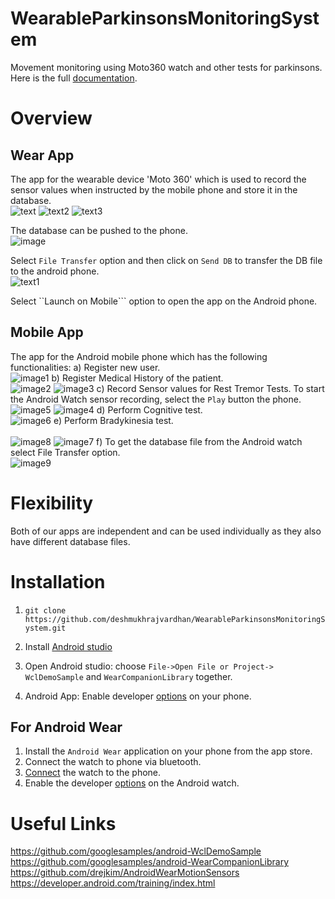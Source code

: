 # WearableParkinsonsMonitoringSystem
Movement monitoring using Moto360 watch and other tests for parkinsons.
Here is the full [documentation](http://htmlpreview.github.com/?https://github.com/deshmukhrajvardhan/WearableParkinsonsMonitoringSystem/blob/master/html/index.html).

# Overview
## Wear App
The app for the wearable device 'Moto 360' which is used to record the sensor values when instructed by the mobile phone and store it in the database. <br />
![text](../master/Documentation_Resources/Wear_Options.jpg) 
![text2](../master/Documentation_Resources/Accelerometer.jpg)
![text3](../master/Documentation_Resources/Gyroscope.jpg)

The database can be pushed to the phone. <br />
![image](../master/Documentation_Resources/DB.jpg)

Select ```File Transfer``` option and then click on ```Send DB``` to transfer the DB file to the android phone. <br />
![text1](../master/Documentation_Resources/WearOptions.jpg)

Select ``Launch on Mobile``` option to open the app on the Android phone. <br />

## Mobile App
The app for the Android mobile phone which has the following functionalities:
a) Register new user. <br />
![image1](../master/Documentation_Resources/RegisterUser.jpg)
b) Register Medical History of the patient. <br />
![image2](../master/Documentation_Resources/MedicalHistory.jpg)
![image3](../master/Documentation_Resources/MedicalHistory2.jpg)
c) Record Sensor values for Rest Tremor Tests. To start the Android Watch sensor recording, select the ```Play``` button the phone. <br />
![image5](../master/Documentation_Resources/Tremortests.jpg)
![image4](../master/Documentation_Resources/RecordSensor.jpg)
d) Perform Cognitive test. <br /> 
![image6](../master/Documentation_Resources/Cognitive.jpg)
e) Perform Bradykinesia test. <br />  
![image8](../master/Documentation_Resources/Bradykinesiatest.jpg)
![image7](../master/Documentation_Resources/Test.jpg)
f) To get the database file from the Android watch select File Transfer option. <br />
![image9](../master/Documentation_Resources/SelectTest.jpg)

# Flexibility
Both of our apps are independent and can be used individually as they also have different database files. <br />


# Installation
1. ```git clone https://github.com/deshmukhrajvardhan/WearableParkinsonsMonitoringSystem.git``` <br />

2. Install [Android studio](https://developer.android.com/studio/index.html) <br />

3. Open Android studio: choose `File->Open File or Project->` <path> ```WclDemoSample``` and ```WearCompanionLibrary``` together. <br />

4. Android App: Enable developer [options](https://developer.android.com/studio/run/device.html) on your phone. <br />


## For Android Wear
 
1. Install the ```Android Wear``` application on your phone from the app store. <br />
2. Connect the watch to phone via bluetooth. <br />
3. [Connect](https://forum.xda-developers.com/moto-360/general/guide-install-apk-moto-360-t3028067) the watch to the phone. <br />
4. Enable the developer [options](https://forums.androidcentral.com/moto-360/436873-how-enable-developer-options.html) on the Android watch. <br />

# Useful Links

https://github.com/googlesamples/android-WclDemoSample <br />
https://github.com/googlesamples/android-WearCompanionLibrary <br />
https://github.com/drejkim/AndroidWearMotionSensors <br />
https://developer.android.com/training/index.html <br />







